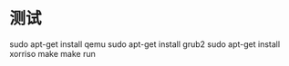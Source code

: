 # 测试
sudo apt-get install qemu
sudo apt-get install  grub2
sudo apt-get install xorriso
make 
make run
